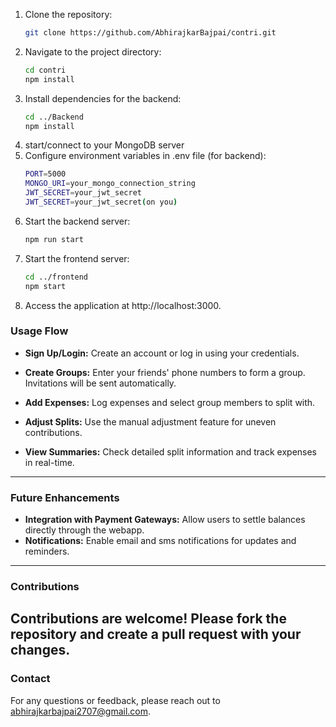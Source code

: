 1. Clone the repository:
   ```bash
   git clone https://github.com/AbhirajkarBajpai/contri.git
2. Navigate to the project directory:
   ```bash
   cd contri
   npm install
4. Install dependencies for the backend:
   ```bash
   cd ../Backend
   npm install
5. start/connect to your MongoDB server
6. Configure environment variables in .env file (for backend):
   ```bash
   PORT=5000
   MONGO_URI=your_mongo_connection_string
   JWT_SECRET=your_jwt_secret
   JWT_SECRET=your_jwt_secret(on you)
7. Start the backend server:
   ```bash
   npm run start
8. Start the frontend server:
   ```bash
   cd ../frontend
   npm start
9. Access the application at http://localhost:3000.


### Usage Flow

- **Sign Up/Login:** Create an account or log in using your credentials.

- **Create Groups:** Enter your friends' phone numbers to form a group. Invitations will be sent automatically.
- **Add Expenses:** Log expenses and select group members to split with.
- **Adjust Splits:** Use the manual adjustment feature for uneven contributions.
- **View Summaries:** Check detailed split information and track expenses in real-time.
---
### Future Enhancements
- **Integration with Payment Gateways:** Allow users to settle balances directly through the webapp.
- **Notifications:**  Enable email and sms notifications for updates and reminders.
---
### Contributions
Contributions are welcome! Please fork the repository and create a pull request with your changes.
---
### Contact
For any questions or feedback, please reach out to abhirajkarbajpai2707@gmail.com.